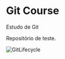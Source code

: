# Git Course

Estudo de Git

Repositório de teste.

![GitLifecycle](https://user-images.githubusercontent.com/6115449/72635747-4f54cd00-393c-11ea-8067-a522695226df.png)
